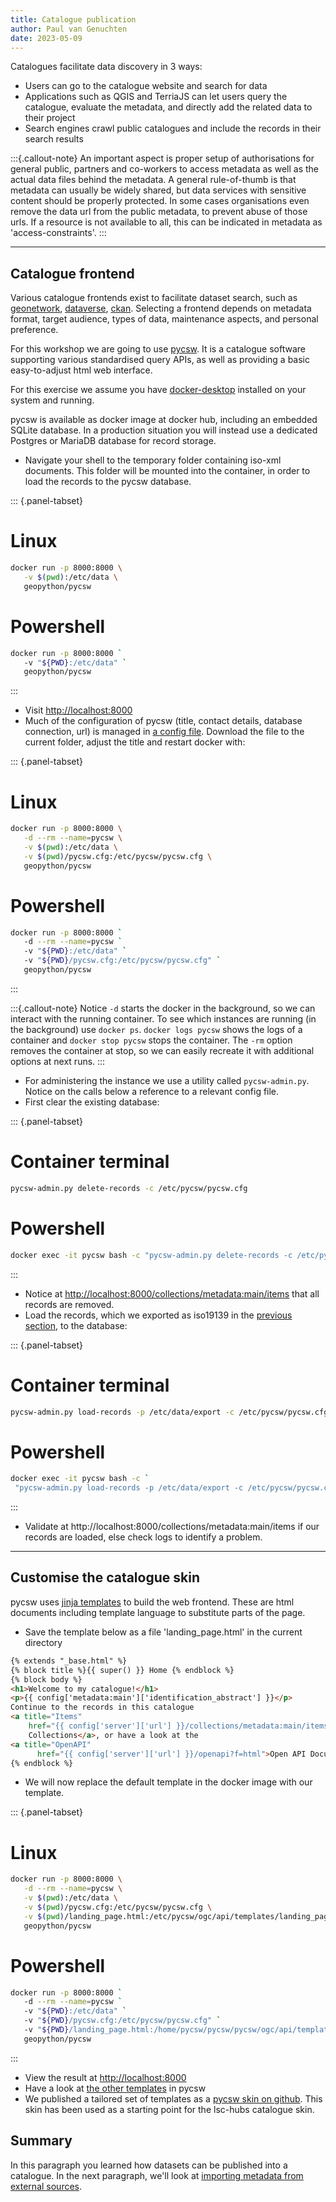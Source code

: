 ```yaml
---
title: Catalogue publication
author: Paul van Genuchten
date: 2023-05-09
---
```


Catalogues facilitate data discovery in 3 ways:

- Users can go to the catalogue website and search for data
- Applications such as QGIS and TerriaJS can let users query the catalogue, evaluate the metadata, and directly add the related data to their project
- Search engines crawl public catalogues and include the records in their search results

:::{.callout-note}
An important aspect is proper setup of authorisations for general public, partners and co-workers to access metadata as well as the actual data files behind the metadata. A general rule-of-thumb is that metadata can usually be widely shared, but data services with sensitive content should be properly protected. In some cases organisations even remove the data url from the public metadata, to prevent abuse of those urls. If a resource is not available to all, this can be indicated in metadata as 'access-constraints'.
:::

---

## Catalogue frontend

Various catalogue frontends exist to facilitate dataset search, such as [geonetwork](https://geonetwork-opensource.org), [dataverse](https://dataverse.org), [ckan](https://ckan.org). Selecting a frontend depends on metadata format, target audience, types of data, maintenance aspects, and personal preference.

For this workshop we are going to use [pycsw](https://pycsw.org). It is a catalogue software supporting various standardised query APIs, as well as providing a basic easy-to-adjust html web interface. 

For this exercise we assume you have [docker-desktop](https://www.docker.com/get-started/) installed on your system and running.

pycsw is available as docker image at docker hub, including an embedded SQLite database. In a production situation you will instead use a dedicated Postgres or MariaDB database for record storage. 

- Navigate your shell to the temporary folder containing iso-xml documents. This folder will be mounted into the container, in order to load the records to the pycsw database.

::: {.panel-tabset}
# Linux
```bash
docker run -p 8000:8000 \
   -v $(pwd):/etc/data \
   geopython/pycsw
```
# Powershell
```bash
docker run -p 8000:8000 `
   -v "${PWD}:/etc/data" `
   geopython/pycsw
```
:::

- Visit <http://localhost:8000> 
- Much of the configuration of pycsw (title, contact details, database connection, url) is managed in [a config file](https://github.com/geopython/pycsw/blob/master/docker/pycsw.cfg). Download the file to the current folder, adjust the title and restart docker with:

::: {.panel-tabset}
# Linux
```bash
docker run -p 8000:8000 \
   -d --rm --name=pycsw \
   -v $(pwd):/etc/data \
   -v $(pwd)/pycsw.cfg:/etc/pycsw/pycsw.cfg \
   geopython/pycsw
```
# Powershell
```bash
docker run -p 8000:8000 `
   -d --rm --name=pycsw `
   -v "${PWD}:/etc/data" `
   -v "${PWD}/pycsw.cfg:/etc/pycsw/pycsw.cfg" `
   geopython/pycsw
```
:::

:::{.callout-note}
Notice `-d` starts the docker in the background, so we can interact with the running container. To see which instances are running (in the background) use `docker ps`. `docker logs pycsw` shows the logs of a container and `docker stop pycsw` stops the container. The `-rm` option removes the container at stop, so we can easily recreate it with additional options at next runs.
:::

- For administering the instance we use a utility called `pycsw-admin.py`. Notice on the calls below a reference to a relevant config file. 
- First clear the existing database:

::: {.panel-tabset}
# Container terminal
```bash
pycsw-admin.py delete-records -c /etc/pycsw/pycsw.cfg
```
# Powershell
```bash
docker exec -it pycsw bash -c "pycsw-admin.py delete-records -c /etc/pycsw/pycsw.cfg"
```
:::

- Notice at <http://localhost:8000/collections/metadata:main/items> that all records are removed.
- Load the records, which we exported as iso19139 in the [previous section](./2-interact-with-data-repositories.md), to the database:

::: {.panel-tabset}
# Container terminal
```bash
pycsw-admin.py load-records -p /etc/data/export -c /etc/pycsw/pycsw.cfg -y -r
```
# Powershell
```bash
docker exec -it pycsw bash -c `
 "pycsw-admin.py load-records -p /etc/data/export -c /etc/pycsw/pycsw.cfg -y -r"
```
:::

- Validate at http://localhost:8000/collections/metadata:main/items if our records are loaded, else check logs to identify a problem.

---


## Customise the catalogue skin

pycsw uses [jinja templates](https://jinja.palletsprojects.com/en/3.1.x/) to build the web frontend. These are html documents including template language to substitute parts of the page.

- Save the template below as a file 'landing_page.html' in the current directory

```html
{% extends "_base.html" %}
{% block title %}{{ super() }} Home {% endblock %}
{% block body %}
<h1>Welcome to my catalogue!</h1>
<p>{{ config['metadata:main']['identification_abstract'] }}</p>
Continue to the records in this catalogue
<a title="Items" 
    href="{{ config['server']['url'] }}/collections/metadata:main/items">
    Collections</a>, or have a look at the  
<a title="OpenAPI" 
      href="{{ config['server']['url'] }}/openapi?f=html">Open API Document</a>
{% endblock %}
```

- We will now replace the default template in the docker image with our template.

::: {.panel-tabset}
# Linux
```bash
docker run -p 8000:8000 \
   -d --rm --name=pycsw \
   -v $(pwd):/etc/data \
   -v $(pwd)/pycsw.cfg:/etc/pycsw/pycsw.cfg \
   -v $(pwd)/landing_page.html:/etc/pycsw/ogc/api/templates/landing_page.html \
   geopython/pycsw
```
# Powershell
```bash
docker run -p 8000:8000 `
   -d --rm --name=pycsw `
   -v "${PWD}:/etc/data" `
   -v "${PWD}/pycsw.cfg:/etc/pycsw/pycsw.cfg" `
   -v "${PWD}/landing_page.html:/home/pycsw/pycsw/pycsw/ogc/api/templates/landing_page.html" `
   geopython/pycsw
```
:::

- View the result at <http://localhost:8000> 
- Have a look at [the other templates](https://github.com/geopython/pycsw/tree/master/pycsw/ogc/api/templates) in pycsw
- We published a tailored set of templates as a [pycsw skin on github](https://github.com/pvgenuchten/pycsw-skin). This skin has been used as a starting point for the lsc-hubs catalogue skin.


## Summary

In this paragraph you learned how datasets can be published into a catalogue. In the next paragraph, we'll look at [importing metadata from external sources](./4-bulk-import.md).
